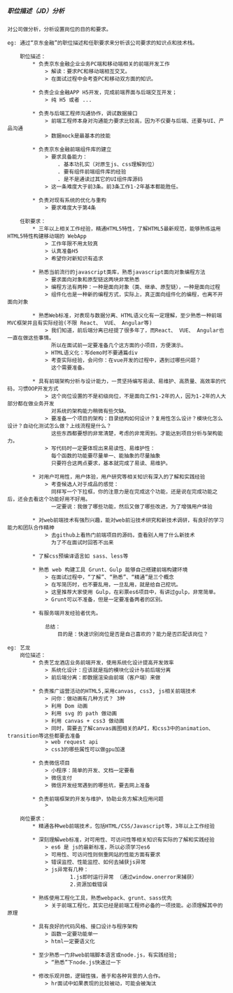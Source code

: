 ##### 职位描述（JD）分析
    对公司做分析，分析设置岗位的目的和要求。

    eg: 通过“京东金融”的职位描述和任职要求来分析该公司要求的知识点和技术栈。

        职位描述：
            * 负责京东金融企业业务PC端和移动端相关的前端开发工作
                > 解读：要求PC和移动端相互交叉。
                > 在面试过程中会考查PC和移动双方面的知识。

            * 负责企业金融APP H5开发，完成前端界面与后端交互开发；
                > 纯 H5 或者 ...

            * 负责与后端工程师沟通协作，调试数据接口
                > 前端工程师本身对沟通能力要求比较高，因为不仅要与后端、还要与UI、产品沟通
                > 数据mock是最基本的技能

            * 负责京东金融前端组件库的建立
                > 要求具备能力：
                    . 基本功扎实（对原生js、css理解到位）
                    . 要有组件前端组件库的经验  
                    . 是不是通读过其它的UI组件库源码
                > 这一条难度大于前3条。前3条工作1-2年基本都能胜任。 

            * 负责对现有系统的优化与重构
                > 要求难度大于第4条

        任职要求：
            * 三年以上相关工作经验，精通HTML5特性，了解HTML5最新规范，能够熟练运用HTML5特性构建移动端的 WebApp
                > 工作年限不用太较真
                > 认真准备H5
                > 希望你对新知识有追求
                
            * 熟悉当前流行的javascript类库，熟悉javascript面向对象编程方法
                > 要求面向对象和原型链这两块非常熟悉
                > 编程方法有两种：一种是面向对象（类、继承、原型链），一种是面向过程
                > 组件化也是一种新的编程方式，实际上，真正面向组件化的编程，也离不开面向对象
           
            * 熟悉Web标准，对表现与数据分离、HTML语义化有一定理解，至少熟悉一种前端MVC框架并且有实际经验(不限 React、 VUE、 Angular等)
                > 我们知道，前后端分离已经提了很多年了，而React、 VUE、 Angular也一直在做这些事情。
                  所以在面试前一定要准备几个这方面的小项目，方便演示。
                > HTML语义化：写demo时不要通篇div
                > 考查实际经验，会问你：在vue开发的过程中，遇到过哪些问题？
                  这个需要准备。
 
            * 具有前端架构分析与设计能力，一贯坚持编写易读、易维护、高质量、高效率的代码，习惯OOP开发方式
                > 这个岗位设置的不是初级岗位，不是面向工作1-2年的人，因为1-2年的人大部分都在做业务开发
                  对系统的架构能力稍微有些欠缺。
                > 要准备一个项目的架构：目录结构如何设计？复用性怎么设计？模块化怎么设计？自动化测试怎么做？上线流程是什么？  
                  这些东西都要想的非常清楚，考虑的非常周到。才能达到项目分析与架构能力。
                > 写代码时一定要体现出来易读性、易维护性：
                  每个函数的功能要尽量单一、能抽象的尽量抽象
                  只要符合这两点要求，基本就完成了易读、易维护。

            * 对用户可用性，用户体验，用户研究等相关知识有深入的了解和实践经验
                > 考查候选人对于成品的感觉：
                  同样写一个下拉框，你的注意力是在完成这个功能，还是说在完成功能之后，还会去看这个功能好用不好用。
                  一定要说：我做了哪些功能，然后又做了哪些改进，为了增强用户体验   

            * 对web前端技术有强烈兴趣，能对web前沿技术研究和新技术调研，有良好的学习能力和团队合作精神
                > 去github上看热门前端项目的源码，查看别人用了什么新技术
                  为了不在面试时回答不出来

            * 了解css预编译语言如 sass、less等    

            * 熟悉 web 构建工具 Grunt、Gulp 能够自己搭建前端构建环境
                > 在面试过程中，“了解”、“熟悉”、“精通”是三个概念  
                > 在写简历时，也不要乱用，一旦乱用，就是给自己挖坑。  
                > 这里推荐大家使用 Gulp，在彩票es6项目中，有讲过gulp，非常简单。 
                > Grunt可以不准备，但是一定要准备两者的区别。

            * 有服务端开发经验者优先。   

                总结：
                    目的是：快速识别岗位是否是自己喜欢的？能力是否匹配该岗位？
                     
    eg: 艺龙
        岗位描述：
            * 负责艺龙酒店业务前端开发，使用系统化设计提高开发效率
                > 系统化设计：应该就是指的模块化设计与前后端分离
                > 前后端分离：即数据渲染由前端（客户端）来做

            * 负责推广运营活动的HTML5,采用canvas, css3, js相关前端技术   
                > 问你：做动画有几种方式？ 3种
                > 利用 Dom 动画
                > 利用 svg 的 path 做动画
                > 利用 canvas + css3 做动画
                > 同时，需要去了解canvas画图相关的API，和css3中的animation、transition等这些都要去准备
                > web request api
                > css3的哪些属性可以做gpu加速
                    
            * 负责微信项目
                > 小程序：简单的开发、文档一定要看
                > 微信支付
                > 微信开发经常遇到的哪些坑，要去网上准备

            * 负责前端框架的开发与维护，协助业务方解决应用问题
                >

        岗位要求：
            * 精通各种web前端技术，包括HTML/CSS/Javascript等，3年以上工作经验

            * 深刻理解web标准，对可用性、可访问性等相关知识有实际的了解和实践经验
                > es6 是 js的最新标准，所以必须学习es6
                > 可用性、可访问性则侧重网站的性能方面有要求
                > 错误监控、性能监控、如何去捕获js异常
                > js异常有几种：
                        1.js即时运行异常 （通过window.onerror来捕获）
                        2.资源加载错误

            * 熟练使用工程化工具，熟悉webpack、grunt、sass优先
                > 关于前端工程化，其实已经是前端工程师必备的一项技能。必须理解其中的原理 

            * 具有良好的代码风格、接口设计与程序架构
                > 函数一定要功能单一
                > html一定要语义化

            * 至少熟悉一门非web前端脚本语言或node.js，有实践经验;
                > “熟悉”下node.js快速过一下

            * 修改乐观开朗，逻辑性强，善于和各种背景的人合作。
                > hr面试中如果表现的比较被动，可能会被淘汰


